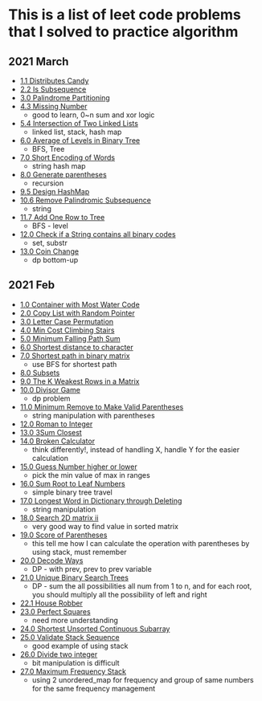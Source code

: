 # This is a list of leet code problems that I solved to practice algorithm

## 2021 March
* [1.1 Distributes Candy](./Distributes%20Candy.cpp)
* [2.2 Is Subsequence](./Is%20Subsequence.cpp)
* [3.0 Palindrome Partitioning](./Palindrome%20Partitioning.cpp)
* [4.3 Missing Number](./Missing%20Number.cpp)
  * good to learn, 0~n sum and xor logic
* [5.4 Intersection of Two Linked Lists](./Intersection%20of%20Two%20Linked%20Lists.cpp)
  * linked list, stack, hash map
* [6.0 Average of Levels in Binary Tree](./Average%20of%20Levels%20in%20Binary%20Tree.cpp)
  * BFS, Tree
* [7.0 Short Encoding of Words](./Short%20Encoding%20of%20Words.cpp)
  * string hash map
* [8.0 Generate parentheses](./Generate%20parentheses.cpp)
  * recursion 
* [9.5 Design HashMap](./Design%20HashMap.cpp)
* [10.6 Remove Palindromic Subsequence](./Remove%20Palindromic%20Subsequences.cpp)
  * string
* [11.7 Add One Row to Tree](./Add%20One%20Row%20to%20Tree.cpp)
  * BFS - level 
* [12.0 Check if a String contains all binary codes](./Check%20If%20a%20String%20Contains%20All%20Binary%20Codes%20of%20Size%20K.cpp)
  * set, substr 
* [13.0 Coin Change](./Coin%20Change.cpp)
  * dp bottom-up

## 2021 Feb
* [1.0 Container with Most Water Code](./Container%20With%20Most%20Water.cpp)
* [2.0 Copy List with Random Pointer](./Copy%20List%20with%20Random%20Pointer.cpp)
* [3.0 Letter Case Permutation](./Letter%20Case%20Permutation.cpp)
* [4.0 Min Cost Climbing Stairs](./Min%20Cost%20Climbing%20Stairs.cpp)
* [5.0 Minimum Falling Path Sum](./Minimum%20Falling%20Path%20Sum.cpp)
* [6.0 Shortest distance to character](./Shortest%20distance%20to%20character.cpp)
* [7.0 Shortest path in binary matrix](./Shortest%20path%20in%20binary%20matrix.cpp)
  * use BFS for shortest path
* [8.0 Subsets](./Subsets.cpp)
* [9.0 The K Weakest Rows in a Matrix](./The%20K%20Weakest%20Rows%20in%20a%20Matrix.cpp)
* [10.0 Divisor Game](./Divisor%20Game.cpp)
  * dp problem
* [11.0 Minimum Remove to Make Valid Parentheses](./Minimum%20Remove%20to%20Make%20Valid%20Parentheses.cpp)
  * string manipulation with parentheses 
* [12.0 Roman to Integer](./Roman%20to%20Integer.cpp)
* [13.0 3Sum Closest](./3Sum%20Closest.cpp)
* [14.0 Broken Calculator](./Broken%20Calculator.cpp)
  * think differently!, instead of handling X, handle Y for the easier calculation
* [15.0 Guess Number higher or lower](./Guess%20Number%20Higer%20or%20Lower%20ii.cpp)
  * pick the min value of max in ranges  
* [16.0 Sum Root to Leaf Numbers](./Sum%20Root%20to%20Leaf%20numbers.cpp)
  * simple binary tree travel
* [17.0 Longest Word in Dictionary through Deleting](./Longest%20Word%20in%20Dictionary%20through%20Deleting.cpp)
  * string manipulation
* [18.0 Search 2D matrix ii](.//Search%20a%202D%20Matrix%20II.cpp)
  * very good way to find value in sorted matrix
* [19.0 Score of Parentheses](./Score%20of%20Parentheses.cpp)
  * this tell me how I can calculate the operation with parentheses by using stack, must remember
* [20.0 Decode Ways](./Decode%20Ways.cpp)
  * DP - with prev, prev to prev variable 
* [21.0 Unique Binary Search Trees](./Unique%20Binary%20Search%20Trees.cpp)
  * DP - sum the all possibilities all num from 1 to n, and for each root, you should multiply all the possibility of left and right
* [22.1 House Robber](./House%20Robber.cpp)
* [23.0 Perfect Squares](./Perfect%20Square.cpp)
  * need more understanding
* [24.0 Shortest Unsorted Continuous Subarray](./Shortest%20Unsorted%20Continuous%20Subarray.cpp)
* [25.0 Validate Stack Sequence](./Validate%20Stack%20Sequences.cpp)
  * good example of using stack
* [26.0 Divide two integer](./Divide%20two%20integer.cpp)
  * bit manipulation is difficult
* [27.0 Maximum Frequency Stack](./Maximum%20Frequency%20Stack.cpp)
  * using 2 unordered_map for frequency and group of same numbers for the same frequency management






